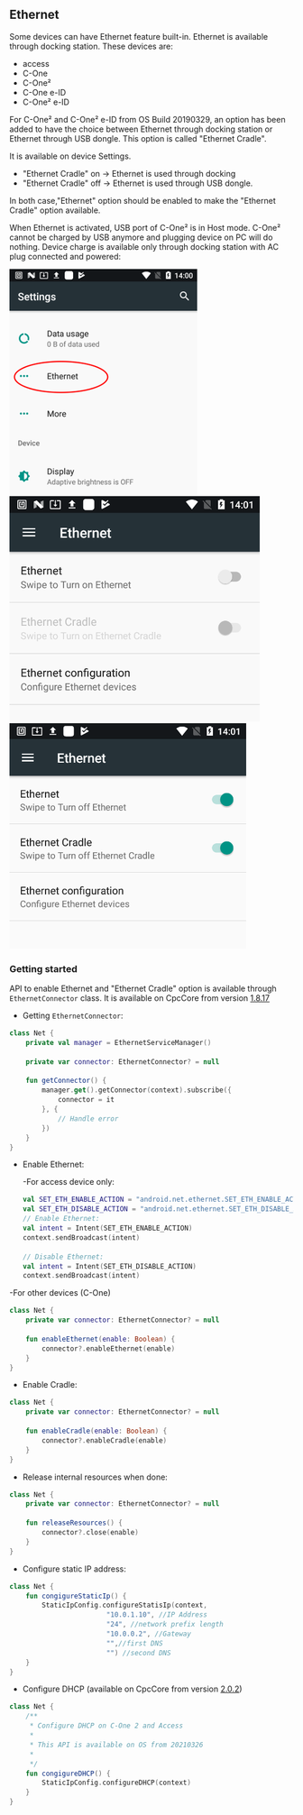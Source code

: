 Ethernet
--------

Some devices can have Ethernet feature built-in. Ethernet is available through docking station. These devices are:

- access
- C-One
- C-One²
- C-One e-ID
- C-One² e-ID

For C-One² and C-One² e-ID from OS Build 20190329, an option has been added to have the choice between Ethernet through docking station or Ethernet through USB
dongle. This option is called "Ethernet Cradle".

It is available on device Settings.
 - "Ethernet Cradle" on -> Ethernet is used through docking
 - "Ethernet Cradle" off -> Ethernet is used through USB dongle.

In both case,"Ethernet" option should be enabled to make the "Ethernet Cradle" option available.

When Ethernet is activated, USB port of C-One² is in Host mode. C-One² cannot be charged by USB anymore and plugging device on PC will do nothing. Device
charge is available only through docking station with AC plug connected and powered:

![](/img/settings_ethernet.png ':size=230')  ![](/img/settings_ethernet_2.png ':size=230')  ![](/img/settings_ethernet_3.png ':size=230')

### Getting started

API to enable Ethernet and "Ethernet Cradle" option is available through `EthernetConnector` class. It is available on CpcCore from version
[1.8.17](https://nexus.coppernic.fr/#browse/browse:libs-release:fr%2Fcoppernic%2Fsdk%2Fcore%2FCpcCore%2F1.8.17)

- Getting `EthernetConnector`:

```kotlin
class Net {
    private val manager = EthernetServiceManager()

    private var connector: EthernetConnector? = null

    fun getConnector() {
        manager.get().getConnector(context).subscribe({
            connector = it
        }, {
            // Handle error
        })
    }
}
```

- Enable Ethernet:

  -For access device only:
  ```kotlin
  val SET_ETH_ENABLE_ACTION = "android.net.ethernet.SET_ETH_ENABLE_ACTION"
  val SET_ETH_DISABLE_ACTION = "android.net.ethernet.SET_ETH_DISABLE_ACTION"
  // Enable Ethernet:
  val intent = Intent(SET_ETH_ENABLE_ACTION)
  context.sendBroadcast(intent)

  // Disable Ethernet:
  val intent = Intent(SET_ETH_DISABLE_ACTION)
  context.sendBroadcast(intent)

  ```

 -For other devices (C-One)

  ```kotlin
  class Net {
      private var connector: EthernetConnector? = null

      fun enableEthernet(enable: Boolean) {
          connector?.enableEthernet(enable)
      }
  }
  ```

- Enable Cradle:

```kotlin
class Net {
    private var connector: EthernetConnector? = null

    fun enableCradle(enable: Boolean) {
        connector?.enableCradle(enable)
    }
}
```

- Release internal resources when done:

```kotlin
class Net {
    private var connector: EthernetConnector? = null

    fun releaseResources() {
        connector?.close(enable)
    }
}
```

- Configure static IP address:

```kotlin
class Net {
    fun congigureStaticIp() {
        StaticIpConfig.configureStatisIp(context,
                        "10.0.1.10", //IP Address
                        "24", //network prefix length
                        "10.0.0.2", //Gateway
                        "",//first DNS
                        "") //second DNS
    }
}
```

- Configure DHCP (available on CpcCore from version [2.0.2](https://nexus.coppernic.fr/#browse/browse:libs-release:fr%2Fcoppernic%2Fsdk%2Fcore%2FCpcCore%2F2.0.2))

```kotlin
class Net {
    /**
     * Configure DHCP on C-One 2 and Access
     *
     * This API is available on OS from 20210326
     *
     */
    fun congigureDHCP() {
        StaticIpConfig.configureDHCP(context)
    }
}
```
